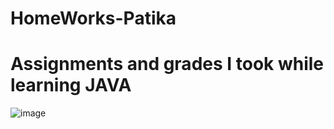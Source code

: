# HomeWorks-Patika

# Assignments and grades I took while learning JAVA
![image](https://github.com/cengarm/HomeWorks-Patika/assets/126611512/22fa1b88-8281-4d60-aeac-f9ef557ecc5d)
